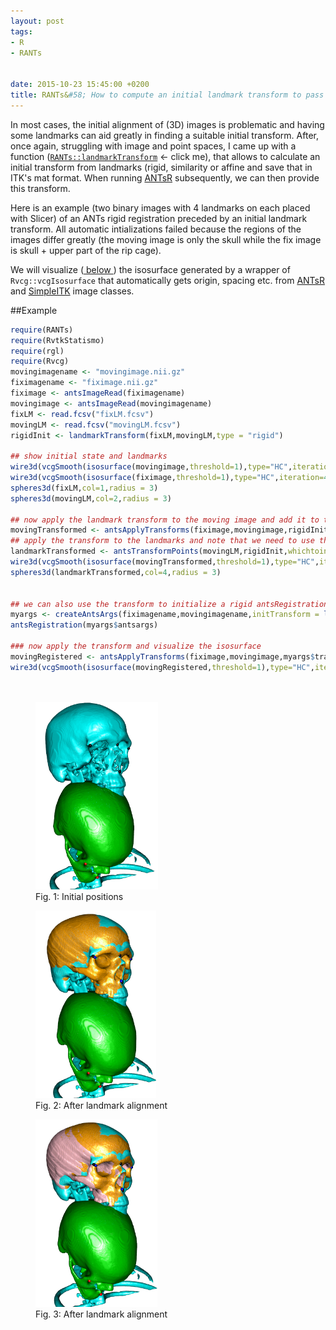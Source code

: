 ```yaml
---
layout: post
tags: 
- R 
- RANTs


date: 2015-10-23 15:45:00 +0200
title: RANTs&#58; How to compute an initial landmark transform to pass to ANTsR
---
```


In most cases, the initial alignment of (3D) images is problematic and having some landmarks can aid greatly in finding a suitable initial transform. After, once again, struggling with image and point spaces, I came up with a function ([```RANTs::landmarkTransform```](https://github.com/zarquon42b/RANTs/blob/421f5cdf59323ef5a7d782fbd42ac31e573b1a15/R/landmarkTransform.R#L16) <- click me), that allows to calculate an initial transform from landmarks (rigid, similarity or affine and save that in ITK's mat format. 
When running [ANTsR](https://github.com/stnava/ANTsR) subsequently, we can then provide this transform.

Here is an example (two binary images with 4 landmarks on each placed with Slicer) of an ANTs rigid registration preceded by an initial landmark transform. All automatic intializations failed because the regions of the images differ greatly (the moving image is only the skull while the fix image is skull + upper part of the rip cage). 

We will visualize (<a href="#Fig1"> below </a>) the isosurface generated by a wrapper of ```Rvcg::vcgIsosurface``` that automatically gets origin, spacing etc. from [ANTsR](https://github.com/stnava/ANTsR) and [SimpleITK](http://www.simpleitk.org/) image classes.


##Example

```r
require(RANTs)
require(RvtkStatismo)
require(rgl)
require(Rvcg)
movingimagename <- "movingimage.nii.gz"
fiximagename <- "fiximage.nii.gz"
fiximage <- antsImageRead(fiximagename)
movingimage <- antsImageRead(movingimagename)
fixLM <- read.fcsv("fixLM.fcsv")
movingLM <- read.fcsv("movingLM.fcsv")
rigidInit <- landmarkTransform(fixLM,movingLM,type = "rigid")

## show initial state and landmarks
wire3d(vcgSmooth(isosurface(movingimage,threshold=1),type="HC",iteration=4),col=3)
wire3d(vcgSmooth(isosurface(fiximage,threshold=1),type="HC",iteration=4),col=5)
spheres3d(fixLM,col=1,radius = 3)
spheres3d(movingLM,col=2,radius = 3)

## now apply the landmark transform to the moving image and add it to the scene
movingTransformed <- antsApplyTransforms(fiximage,movingimage,rigidInit)
## apply the transform to the landmarks and note that we need to use the inverse here
landmarkTransformed <- antsTransformPoints(movingLM,rigidInit,whichtoinvert = T)
wire3d(vcgSmooth(isosurface(movingTransformed,threshold=1),type="HC",iteration=4),col="orange")
spheres3d(landmarkTransformed,col=4,radius = 3)


## we can also use the transform to initialize a rigid antsRegistration
myargs <- createAntsArgs(fiximagename,movingimagename,initTransform = list(rigidInit,F),affine="rigid",elastic=NULL)
antsRegistration(myargs$antsargs)

### now apply the transform and visualize the isosurface
movingRegistered <- antsApplyTransforms(fiximage,movingimage,myargs$transforms$affine)
wire3d(vcgSmooth(isosurface(movingRegistered,threshold=1),type="HC",iteration=4),col="pink")

    
```

<a id="Fig1"></a>
<figure class="left">
    <img rel="zoom" src="/resources/images/initstate.png" alt="initial state" height="300" >    
    <figcaption>Fig. 1: Initial positions</figcaption>

</figure> 
<a id="Fig2"></a>
<figure >
    <img rel="zoom" src="/resources/images/landmarkinit.png" alt="landmark alignment" height="300" >    
    <figcaption>Fig. 2: After landmark alignment</figcaption>

</figure> 
<a id="Fig3"></a>
<figure>
    <img rel="zoom" src="/resources/images/landmarkrigidicp.png" alt="landmark alignment" height="300" >    
    <figcaption>Fig. 3: After landmark alignment</figcaption>

</figure> 